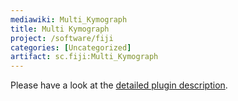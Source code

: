 ```yaml
---
mediawiki: Multi_Kymograph
title: Multi Kymograph
project: /software/fiji
categories: [Uncategorized]
artifact: sc.fiji:Multi_Kymograph
---
```


Please have a look at the [detailed plugin description](http://www.embl.de/eamnet/html/body_kymograph.html).



